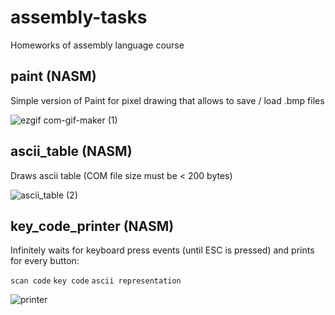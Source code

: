 # assembly-tasks
Homeworks of assembly language course

## paint (NASM)
Simple version of Paint for pixel drawing that allows to save / load .bmp files

![ezgif com-gif-maker (1)](https://user-images.githubusercontent.com/59769714/213097015-4bbd9984-06b4-4273-9d95-3bb890294b7e.gif)

## ascii_table (NASM)
Draws ascii table (COM file size must be < 200 bytes)

![ascii_table (2)](https://user-images.githubusercontent.com/59769714/213095249-6ec78499-5b5d-48be-8f2a-9c801e93660a.png)

## key_code_printer (NASM)
Infinitely waits for keyboard press events (until ESC is pressed) and prints for every button: 

`scan code`     `key code`      `ascii representation`

![printer](https://user-images.githubusercontent.com/59769714/213094080-f583035e-68ab-410d-b102-757decc90a1f.gif)
